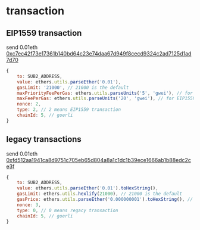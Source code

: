 # transaction

## EIP1559 transaction

send 0.01eth [0xc7ec42f73e17361b140bd64c23e74daa67d949f8cecd9324c2ad7125d1ad7d70](https://goerli.etherscan.io/tx/0xc7ec42f73e17361b140bd64c23e74daa67d949f8cecd9324c2ad7125d1ad7d70)

```javascript
{
    to: SUB2_ADDRESS,
    value: ethers.utils.parseEther('0.01'),
    gasLimit: '21000', // 21000 is the default
    maxPriorityFeePerGas: ethers.utils.parseUnits('5', 'gwei'), // for EIP1559
    maxFeePerGas: ethers.utils.parseUnits('20', 'gwei'), // for EIP1559
    nonce: 2,
    type: 2, // 2 means EIP1559 transaction
    chainId: 5, // goerli
}
```

## legacy transactions

send 0.01eth [0xfd512aa1941ca8d9751c705eb65d804a8a1c1dc1b39ece1666ab1b88edc2ce3f](https://goerli.etherscan.io/tx/0xfd512aa1941ca8d9751c705eb65d804a8a1c1dc1b39ece1666ab1b88edc2ce3f)

```javascript
{
    to: SUB2_ADDRESS,
    value: ethers.utils.parseEther('0.01').toHexString(),
    gasLimit: ethers.utils.hexlify(21000), // 21000 is the default
    gasPrice: ethers.utils.parseEther('0.000000001').toHexString(), // to avoid transaction underpriced
    nonce: 3,
    type: 0, // 0 means regacy transaction
    chainId: 5, // goerli
}
```
